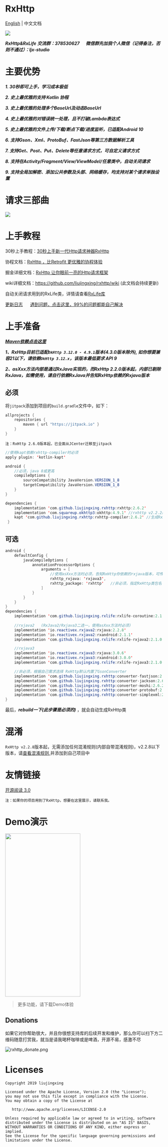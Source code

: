# RxHttp

[English](https://github.com/liujingxing/rxhttp/blob/master/README.md) | 中文文档

[![](https://jitpack.io/v/liujingxing/rxhttp.svg)](https://jitpack.io/#liujingxing/rxhttp) 

***RxHttp&RxLife 交流群：378530627   &nbsp;&nbsp;&nbsp;&nbsp;  微信群先加我个人微信（记得备注，否则不通过）：ljx-studio*** 

# 主要优势

  ***1. 30秒即可上手，学习成本极低***

  ***2. 史上最优雅的支持 Kotlin 协程***

  ***3. 史上最优雅的处理多个BaseUrl及动态BaseUrl***

  ***4. 史上最优雅的对错误统一处理，且不打破Lambda表达式***

  ***5. 史上最优雅的文件上传/下载/断点下载/进度监听，已适配Android 10***

  ***6. 支持Gson、Xml、ProtoBuf、FastJson等第三方数据解析工具***

  ***7. 支持Get、Post、Put、Delete等任意请求方式，可自定义请求方式***

  ***8. 支持在Activity/Fragment/View/ViewModel/任意类中，自动关闭请求***

  ***9. 支持全局加解密、添加公共参数及头部、网络缓存，均支持对某个请求单独设置***

# 请求三部曲

![](https://p6-juejin.byteimg.com/tos-cn-i-k3u1fbpfcp/0863323afac54cb9965aa0175d5c30b1~tplv-k3u1fbpfcp-watermark.image)

# 上手教程

30秒上手教程：[30秒上手新一代Http请求神器RxHttp](https://juejin.im/post/5cfcbbcbe51d455a694f94df)

协程文档：[RxHttp ，比Retrofit 更优雅的协程体验](https://juejin.im/post/5e77604fe51d4527066eb81a#heading-2)

掘金详细文档：[RxHttp 让你眼前一亮的Http请求框架](https://juejin.im/post/5ded221a518825125d14a1d4)

wiki详细文档：https://github.com/liujingxing/rxhttp/wiki  (此文档会持续更新)


自动关闭请求用到的RxLife类，详情请查看[RxLife库](https://github.com/liujingxing/rxlife)

[更新日志](https://github.com/liujingxing/rxhttp/wiki/%E6%9B%B4%E6%96%B0%E6%97%A5%E5%BF%97)  &nbsp;&nbsp;&nbsp;&nbsp; 
[遇到问题，点击这里，99%的问题都能自己解决](https://github.com/liujingxing/rxhttp/wiki/FAQ)


# 上手准备

***[Maven依赖点击这里](https://github.com/liujingxing/rxhttp/blob/master/maven_dependency.md)***

***1、RxHttp目前已适配`OkHttp 3.12.0 - 4.9.1`版本(4.3.0版本除外), 如你想要兼容21以下，请依赖`OkHttp 3.12.x`，该版本最低要求 API 9***

***2、asXxx方法内部是通过RxJava实现的，而RxHttp 2.2.0版本起，内部已剔除RxJava，如需使用，请自行依赖RxJava并告知RxHttp依赖的Rxjava版本***


## 必须

将`jitpack`添加到项目的`build.gradle`文件中，如下：
```java
allprojects {
    repositories {
        maven { url "https://jitpack.io" }
    }
}
```
`注：RxHttp 2.6.0版本起，已全面从JCenter迁移至jitpack`

```java
//使用kapt依赖rxhttp-compiler时必须
apply plugin: 'kotlin-kapt'

android {
    //必须，java 8或更高
    compileOptions {
        sourceCompatibility JavaVersion.VERSION_1_8
        targetCompatibility JavaVersion.VERSION_1_8
    }
}

dependencies {
    implementation 'com.github.liujingxing.rxhttp:rxhttp:2.6.2'
    implementation 'com.squareup.okhttp3:okhttp:4.9.1' //rxhttp v2.2.2版本起，需要手动依赖okhttp
    kapt 'com.github.liujingxing.rxhttp:rxhttp-compiler:2.6.2' //生成RxHttp类，纯Java项目，请使用annotationProcessor代替kapt
 }
```

## 可选
```java
android {
    defaultConfig {
        javaCompileOptions {
            annotationProcessorOptions {
                arguments = [
                    //使用asXxx方法时必须，告知RxHttp你依赖的rxjava版本，可传入rxjava2、rxjava3
                    rxhttp_rxjava: 'rxjava3', 
                    rxhttp_package: 'rxhttp'   //非必须，指定RxHttp类包名
                ]
            }
        }
    }
}
dependencies {
    implementation 'com.github.liujingxing.rxlife:rxlife-coroutine:2.1.0' //管理协程生命周期，页面销毁，关闭请求
    
    //rxjava2   (RxJava2/Rxjava3二选一，使用asXxx方法时必须)
    implementation 'io.reactivex.rxjava2:rxjava:2.2.8'
    implementation 'io.reactivex.rxjava2:rxandroid:2.1.1'
    implementation 'com.github.liujingxing.rxlife:rxlife-rxjava2:2.1.0' //管理RxJava2生命周期，页面销毁，关闭请求

    //rxjava3
    implementation 'io.reactivex.rxjava3:rxjava:3.0.6'
    implementation 'io.reactivex.rxjava3:rxandroid:3.0.0'
    implementation 'com.github.liujingxing.rxlife:rxlife-rxjava3:2.1.0' //管理RxJava3生命周期，页面销毁，关闭请求

    //非必须，根据自己需求选择 RxHttp默认内置了GsonConverter
    implementation 'com.github.liujingxing.rxhttp:converter-fastjson:2.6.2'
    implementation 'com.github.liujingxing.rxhttp:converter-jackson:2.6.2'
    implementation 'com.github.liujingxing.rxhttp:converter-moshi:2.6.2'
    implementation 'com.github.liujingxing.rxhttp:converter-protobuf:2.6.2'
    implementation 'com.github.liujingxing.rxhttp:converter-simplexml:2.6.2'
}
```

最后，***rebuild一下(此步骤是必须的)*** ，就会自动生成RxHttp类


# 混淆

`RxHttp v2.2.8`版本起，无需添加任何混淆规则(内部自带混淆规则)，v2.2.8以下版本，请[查看混淆规则](https://github.com/liujingxing/rxhttp/wiki/关于混淆),并添加到自己项目中

# 友情链接

[开源阅读 3.0](https://github.com/gedoor/legado)

`注：如果你的项目用到了RxHttp，想要在这里展示，请联系我。`

# Demo演示
<img src="https://github.com/liujingxing/rxhttp/blob/master/screen/screenrecorder-2019-11-27_22_56_26.gif" width = "240" height = "520" />

> 更多功能，请下载Demo体验

## Donations
如果它对你帮助很大，并且你很想支持库的后续开发和维护，那么你可以扫下方二维码随意打赏我，就当是请我喝杯咖啡或是啤酒，开源不易，感激不尽

![rxhttp_donate.png](https://p3-juejin.byteimg.com/tos-cn-i-k3u1fbpfcp/aafa7d05cfda4b2ea2a092bba8ebc1a0~tplv-k3u1fbpfcp-watermark.image)


# Licenses
```
Copyright 2019 liujingxing

Licensed under the Apache License, Version 2.0 (the "License");
you may not use this file except in compliance with the License.
You may obtain a copy of the License at

   http://www.apache.org/licenses/LICENSE-2.0

Unless required by applicable law or agreed to in writing, software
distributed under the License is distributed on an "AS IS" BASIS,
WITHOUT WARRANTIES OR CONDITIONS OF ANY KIND, either express or implied.
See the License for the specific language governing permissions and
limitations under the License.
```
